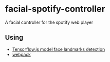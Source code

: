 # facial-spotify-controller
A facial controller for the spotify web player

## Using
- [Tensorflow.js model face landmarks detection](https://github.com/tensorflow/tfjs-models/tree/master/face-landmarks-detection)
- [webpack](https://webpack.js.org/)